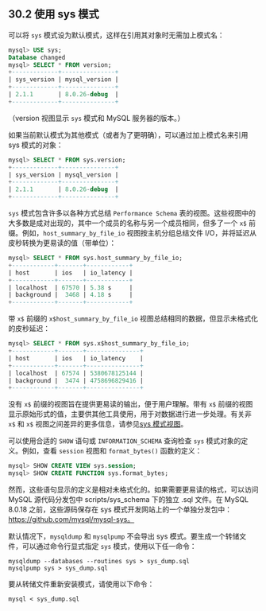 ## 30.2 使用 sys 模式

可以将 `sys` 模式设为默认模式，这样在引用其对象时无需加上模式名：

```sql
mysql> USE sys;
Database changed
mysql> SELECT * FROM version;
+-------------+---------------+
| sys_version | mysql_version |
+-------------+---------------+
| 2.1.1       | 8.0.26-debug  |
+-------------+---------------+
```

（version 视图显示 `sys` 模式和 MySQL 服务器的版本。）

如果当前默认模式为其他模式（或者为了更明确），可以通过加上模式名来引用 sys 模式的对象：

```sql
mysql> SELECT * FROM sys.version;
+-------------+---------------+
| sys_version | mysql_version |
+-------------+---------------+
| 2.1.1       | 8.0.26-debug  |
+-------------+---------------+
```

`sys` 模式包含许多以各种方式总结 `Performance Schema` 表的视图。这些视图中的大多数是成对出现的，其中一个成员的名称与另一个成员相同，但多了一个 `x$` 前缀。例如，`host_summary_by_file_io` 视图按主机分组总结文件 I/O，并将延迟从皮秒转换为更易读的值（带单位）：

```sql
mysql> SELECT * FROM sys.host_summary_by_file_io;
+------------+-------+------------+
| host       | ios   | io_latency |
+------------+-------+------------+
| localhost  | 67570 | 5.38 s     |
| background |  3468 | 4.18 s     |
+------------+-------+------------+
```

带 `x$` 前缀的 `x$host_summary_by_file_io` 视图总结相同的数据，但显示未格式化的皮秒延迟：

```sql
mysql> SELECT * FROM sys.x$host_summary_by_file_io;
+------------+-------+---------------+
| host       | ios   | io_latency    |
+------------+-------+---------------+
| localhost  | 67574 | 5380678125144 |
| background |  3474 | 4758696829416 |
+------------+-------+---------------+
```

没有 `x$` 前缀的视图旨在提供更易读的输出，便于用户理解。带有 `x$` 前缀的视图显示原始形式的值，主要供其他工具使用，用于对数据进行进一步处理。有关非 `x$` 和 `x$` 视图之间差异的更多信息，请参见[sys 模式视图](#30.4.3-sys-模式视图)。

可以使用合适的 `SHOW` 语句或 `INFORMATION_SCHEMA` 查询检查 `sys` 模式对象的定义。例如，查看 `session` 视图和 `format_bytes()` 函数的定义：

```sql
mysql> SHOW CREATE VIEW sys.session;
mysql> SHOW CREATE FUNCTION sys.format_bytes;
```

然而，这些语句显示的定义是相对未格式化的。如果需要更易读的格式，可以访问 MySQL 源代码分发包中 scripts/sys_schema 下的独立 .sql 文件。在 MySQL 8.0.18 之前，这些源码保存在 sys 模式开发网站上的一个单独分发包中：https://github.com/mysql/mysql-sys。

默认情况下，`mysqldump` 和 `mysqlpump` 不会导出 sys 模式。要生成一个转储文件，可以通过命令行显式指定 `sys` 模式，使用以下任一命令：

```shell
mysqldump --databases --routines sys > sys_dump.sql
mysqlpump sys > sys_dump.sql
```

要从转储文件重新安装模式，请使用以下命令：

```shell
mysql < sys_dump.sql
```


